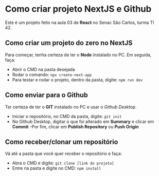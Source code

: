 # Como criar projeto NextJS e Github
Este é um projeto feito na aula 03 de __React__ no Senac São Carlos, turma TI 42.

## Como criar um projeto do zero no NextJS
Para começar, tenha certeza de ter o __Node__  instalado no PC. Em seguida, faça:
- Abrir o CMD na pasta desejada 
- Rodar o comando: `npx create-next-app` 
- Para testar e rodar o projeto, dentro da pasta, digite: `npm run dev`

## Como enviar para o Github
Ter certeza de ter o __GIT__ instalado no PC e usar o _Github Desktop_.
- Iniciar o repositório, no CMD da pasta, digite: `git init`
- No Github Desktop, digitar o que foi alterado em __Summary__ e clicar em __Commit__
-Por fim, clicar em __Publish Repository__ ou __Push Origin__

## Como receber/clonar um repositório
Vá até a pasta que você quer receber o repositório e faça:
- Abra o CMD e digite: `git clone [link do projeto]`
- Entre na pasta e digite no CMD: `npm install`
